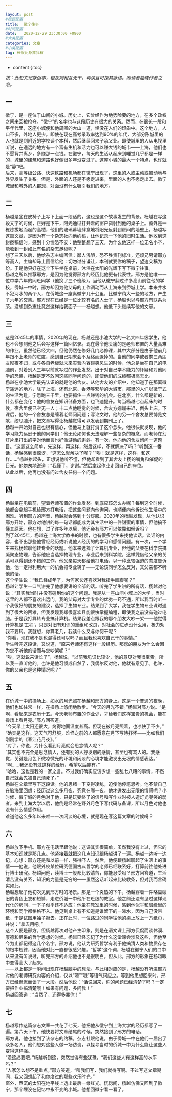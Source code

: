 ```yaml
---

layout: post
#标题配置
title:  徽宁往事
#时间配置
date:   2020-12-29 23:30:00 +0800
#大类配置
categories: 文章
#小类配置
tag: 长恨此身非我有
---
```


* content
{:toc}



*按：此短文记数俗事，粗视则相互无干，再读且可探其脉络。盼读者能晓作者之意。*
## 一
徽宁，是一座位于山间的小城。历史上，它曾经作为地势险要的地方，在多个政权之间来回被抢夺。“徽宁”的名字也与这段历史有很大的关系。然而，在很长一段和平年代里，这座小城便和他周围的大山一道，埋没在人们的印象中。这个地方，人口不多，外地人更少。即使在现在高考录取率达到90%的年代，大部分陈城里的人也就是到附近的学校读个本科，然后继续回来子承父业。即使城里的人从电视里听说，在遥远的地方有一个富有生机和活力也可以赚大钱的城市——上海，他们也不愿背井离乡，多赚那一点钱。在徽宁，每天的生活从起床到睡觉几乎都是一样的，城里的建筑和道路也好像很多年没变过了。这座小城的最大一个特点，也许就是“静”吧。  
后来，高等级公路、快速铁路和机场都在徽宁出现了，这里的人或主动或被动地与外界发生了关系。但是，外面的人还是不愿走进来，里面的人也不愿走出去。徽宁城里和城外的人都想，对面没有什么吸引我们的地方。  
## 二
杨越是坐在皮椅子上写下上面一段话的，这也是这个故事发生的背景。杨越在写这段文字的时候，正好是下午，阳光通过打开着的窗户斜射到他的桌子上。窗外是一栋栋拔地而起的高楼，他们的玻璃幕墙肆意地将阳光反射到房间的墙壁上。杨越写这篇文章，是因为有一个杂志社向他约稿，让他记录一下他的旧时生活。他收到这封邀稿信时，感到十分惶恐不安：他整整想了三天，为什么他这样一位无名小卒，能收到一封如此有名的杂志邀稿呢？  
想了三天以后，他给杂志主编回信：鄙人浅陋，恐不胜贵刊标准，还烦兄另请邢方等高人。主编却马上回信给他：切勿过分谦让，本刊就要你的稿子，望速交稿为盼。于是他只好在这个下午坐在桌前，沐浴在太阳的光辉下写下徽宁往事。  
杨越之所以推荐邢方，是因为他觉得邢方的经历比他更有代表性。邢方是他唯一一位中学六年的同班同学（他换了三个班级）。当他从徽宁翻过许多高山前往他的学校，侨城一中时，邢方却因为他父母的工作调动而从上海来到侨城上学。本来井水不犯河水的两个人，在侨城这一座离徽宁几十公里，比徽宁稍大一些的地方，产生了六年的交集。邢方现在已经是一位比较有名的人士了，杨越也以与邢方有联系为荣。没想到杂志社竟然这样给我面子——杨越想。他低下头继续写他的文章。  
## 三
这是2045年的事情。2020年的现在，杨越还是小池大学的一名大四年级学生，他也不会想到他之后会写这样一篇回忆录。现在最令他头痛的是老师布置的大量高难的作业。虽然他已经大四，但他仍然在修好几门必修课，其中大部分是由于他前几年跟不上老师的进度，感到自己期末会不及格而退掉的。当他的同学或者携三两朋友彻夜不归，或与各自老板就未来实验内容谈笑风生的时候，他总是坐在自己的电脑前，对着别人三年以前就写过的作业发愁。出于对自己学术能力的怀疑和对他同学的恐惧，杨越是定不敢问这些同学问题的，即使他们的成绩都极高无比。  
杨越在小池大学最先认识的就是他的舍友。从他舍友的介绍中，他知道了在那离徽宁遥远的地方，除了上海，还有北京、香港等繁华的大城市，那里的人们以徽宁式的生活为耻，宁愿跑三千里，也要抓住一点赚钱的机会。在北京，什么都是新的，什么都在变化：他的舍友在知识储备方面，也飞速提升。每当杨越七点起床的时候，宿舍里便已空无一人；十二点他睡觉的时候，舍友方姗姗来迟，倒头上床。下课后，他的一个舍友总是缠着老师问问题；写论文时，他的另一个舍友总要博览文献，绞尽脑汁，把文章写得让杨越觉得可以发表到期刊上了。  
杨越一开始对自己也很有信心，但他马上就打消了这个念头。他很快就发现，他的学习能力远逊于他的同学们：他无论如何也无法理解一些复杂的概念，而老师在幻灯片里打出的字对他而言也好像游动的蝌蚪。有一次，他向他的舍友询问一道题目。“这题这么简单，先这样，再这样，然后这样，不就解决了吗？”听到这一番话，杨越感到很惊讶，“这怎么就解决了呢？”“唉！就是这样，这样，和这样……”杨越抬起头，正想说他听不懂，但他却看到了其舍友上扬的嘴角和催促的目光。他匆匆地说道：“我懂了，谢谢。”然后拿起作业走回自己的座位。  
从此以后，他再也没有问过舍友任何一个问题。  
## 四
杨越坐在电脑前，望着老师布置的作业发愁。到底应该怎么办呢？每到这个时候，他都会拿起手机给邢方打电话，把这些问题向他询问，也顺便向他诉说他生活中的困难。听到邢方的声音，杨越就会感到十分舒服。2020年的杨越发现，从他认识邢方开始，邢方对他讲的每一句话都能成为其生活中的一件甜蜜的事情，但他搞不懂其原因。他在想，过了许多年以后，他还会有邢方可以依靠和倾诉吗？  
到了2045年，杨越在上海大学教书的时候，也有很多学生来找他谈话。谈话的内容，也不出那些他曾经经历或听说他人经历的的学习和感情问题。有一次，一个学生来找杨越聊他转专业的话题。他本来选择了计算机专业，但他的父亲在科学院搞凝聚态物理，告诉他应当选择物理专业，毕业后来到科学院，这样凭借他父亲的关系可以得到还不错的工作。他父亲每天都给他打电话，以一种比较强迫的态度告诉他，他一定得利用大一的机会把专业转了——无论该同学怎么反对，其父亲都不听他的话。  
这个学生说：“我已经成年了，为何家长还喜欢对我指手画脚呢？”  
杨越让学生一口气讲完了他想要讲的全部的话。听完了学生讲的所有话，杨越对他说：“其实我当时并没有碰到你的这个问题。我是从一座山间小城上的大学，当时这里的人都不喜欢出远门。我的父母对大学专业的优劣一窍不通，所以我当时听一个我很好的朋友的建议，选择了生物专业。结果到了大学，我在学生物专业课时遇到了很大的困难，但我发现我却很喜欢且能很快掌握编程，即使我之前没有碰过电脑。于是我打算转专业搞计算机。结果我差点跟我的那个朋友大吵一架——他觉得计算机是‘工程’，只是对旧有知识的重组和改良，对社会的进步没什么用，极力劝我不要转。我就想，你算老几，我读什么又与你何干呢？  
“你看，现在我不是也混得还可以吗？而且我也喜欢自己干的事情。”  
学生听完这段话，又说道，“原来老师还有这样一段经历。那您的朋友为什么会因为您不听他的话而与您吵架呢？”  
“唉，这就说来话长了”，杨越说，“以前我见识比较少，他的意见对我很宝贵，所以我一直听他的。也许是他习惯成自然了，我偶尔反对他，他就有意见了。也许，你的父亲也是这种情况呢？”  
## 五
在侨城一中的操场上，如水的月光照在杨越和邢方的身上。这是一个普通的夜晚，他们也如往常一样，在操场上悠闲地散步。“今天的月光不错。”杨越对邢方说。“是啊，看起来是农历十五。今天老师布置的作业少，才给我们这样宝贵的机会，能在操场上看月亮。”邢方回答道。  
“今天早上太阳还很大，烤得地面温度甚高。但现在被月亮照着，也凉快了不少。”  
“确实是这样。这天气可舒服，难怪之前的人都愿意在月下写诗抒怀——比如我们刚刚学的《春江花月夜》。”  
“对了，你说，为什么看到月亮就会思念情人呢？”  
“其实也不完全是思念情人，还有别的人抒发别的感情，甚至也有骂人的。我感觉，关键是月色下微凉微光的环境和闲淡的心境才能激发出无垠的情感表达。”  
“啊……我还没有过这样的经历，希望以后能有。”  
“哈哈，这也是我的一家之言。不过我们确实应该少想一些乱七八糟的事情，不然自己就会先被自己烦死了。”  
杨越在文章里写下这段话。他的思绪一下变得凌乱，迫使他停笔思考。他不禁自己在脑海里回想：经历过这么多月夜，究竟在哪一夜，他才迸发出无限的情感呢？小时候，徽宁城的月色对于他，只是玩耍终了的信号和写作业时被人造灯光嘲笑的弱者。来到上海大学以后，他倒是经常在野外月色下写代码与备课，所以月色对他也没有什么情感作用。  
难道他这么多年以来唯一一次闲淡的心境，就是现在写这篇文章的时候吗？  
## 六
杨越放下手机。邢方在电话里跟他说：这课其实很简单，虽然我没有上过，但它的基本知识就是那几点。他紧接着就把这几点知识跟杨越讲了一遍。杨越一边听一边记，心想：邢方还是和以前一样，强得吓人。然后，他便跟杨越聊起了生活上的事情——他说，他跟外校某位研究德国古典哲学的老师已经联系好，打算前往他处进行博士研究。杨越问他，读博士一般都比较清苦，你能忍受吗？邢方回答道，生活清苦没有关系，知识的力量是无穷的——虽然这话听起来比较教条，但对我而言确实如此。  
杨越想起了他初次见到邢方时的场景。那是一个炎热的下午，杨越穿着一件略显破旧的青色上衣和短裤，走进侨城一中他所在班级的教室。他之前还没有见过这样现代化的房间，一下子似乎还不适应；他坐在教室里的时候，感到他似乎和班级里的环境和同学都格格不入。他见到桌上有不知道是谁留下的一滩水，因为自己没带纸，于是试图用袖子擦去。正在此时，一位路过的同学往他的桌上放上一方纸巾，并说：“拿去用吧。”  
这个人便是邢方。但杨越再次对他产生印象，则是在语文课上邢方侃侃而谈休谟、康德和尼采的哲学思想的时候。杨越已经忘记了为什么这堂课会涉及这些，但他至今为止都记得这几个名字。邢方说，他认为研究哲学有利于他搞清人类和物质存在的根本规律，因而他对此一直都很感兴趣。“哲学”这个词，杨越在徽宁人们的口中从来没有听说过，听完邢方的介绍他也不是很明白。但从此，邢方的形象在杨越眼中变得高大了起来。  
——以上都是一瞬间出现在杨越脑中的想法。与此相对应的是，杨越没有听进邢方对他的老师研究内容的介绍，仅以“嗯”“哦”等语气词应之。等到他思想回来时，邢方已经侃侃而谈了一大段。然后他说：“话说回来，你的问题已经清楚了吗？一定要把作业搞清楚哦！如果有问题，多问我！”  
杨越回答道：“当然了，还得多靠你！”  
## 七
杨越写作这篇杂志文章一共花了七天，他把他从徽宁到上海大学的经历都写了一遍。第六天下午，他快要将文章结尾的时候，突然接到了邢方的电话。  
邢方说，他也接到了该杂志的约稿。杂志社跟他说，由于侨城一中在他们一届出了众多名人，他们想对这些人做一场访谈，以探寻当时的侨城一中为什么能让这些人变得这样强。  
“没这必要吧，”杨越听到这，突然觉得有些犹豫，“我们这些人有这样高的水平吗？”  
“人家怎么想不是重点，”邢方笑道，“叫我们写，我们就得写啊。不过写这文章期间，我又回想起了和你度过的那些欢乐时光。”  
窗外，西沉的太阳在地平线上透出最后一缕红光。恍惚间，杨越仿佛又回到了徽宁，那个埋没在记忆中永不变的小城。他想回徽宁看一看了。